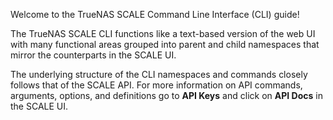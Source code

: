 ---
---

Welcome to the TrueNAS SCALE Command Line Interface (CLI) guide!

The TrueNAS SCALE CLI functions like a text-based version of the web UI with many functional areas grouped into parent and child namespaces that mirror the counterparts in the SCALE UI. 

The underlying structure of the CLI namespaces and commands closely follows that of the SCALE API. 
For more information on API commands, arguments, options, and definitions go to **API Keys** and click on **API Docs** in the SCALE UI.